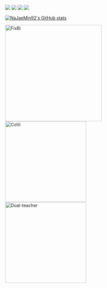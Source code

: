 <!-- ### 🌱🌱🌱 -->

<!--
**NaJaeMin92/NaJaeMin92** is a ✨ _special_ ✨ repository because its `README.md` (this file) appears on your GitHub profile.

Here are some ideas to get you started:

- 🔭 I’m currently working on ...
- 🌱 I’m currently learning ...
- 👯 I’m looking to collaborate on ...
- 🤔 I’m looking for help with ...
- 💬 Ask me about ...
- 📫 How to reach me: ...
- 😄 Pronouns: ...
- ⚡ Fun fact: ...
-->

<img src="https://img.shields.io/badge/Python-3766AB?style=flat-square&logo=Python&logoColor=white"/></a>
<img src="https://img.shields.io/badge/PyTorch-EE4C2C?style=flat-square&logo=PyTorch&logoColor=white"/></a>
<img src="https://img.shields.io/badge/OpenCV-5C3EE8?style=flat-square&logo=OpenCV&logoColor=white"/></a>
<img src="https://img.shields.io/badge/Transfer Learning-7E4DD2?style=flat-square&logo=Aiqfome&logoColor=white"/></a>

[![NaJaeMin92's GitHub stats](https://github-readme-stats.zohan.tech/api?username=NaJaeMin92&count_private=true&hide=prs,issues,contribs&show_icons=true&include_all_commits=true&theme=darcula&bg_color=22272E&title_color=DF7A5F&icon_color=F8D866)](https://github.com/NaJaeMin92)

<p align="left">
    <a href="https://github.com/NaJaeMin92/FixBi"><img width="310" src="https://denvercoder1-github-readme-stats.vercel.app/api/pin/?username=NaJaeMin92&repo=FixBi&theme=react&bg_color=22272E&title_color=DF7A5F&hide_border=false&icon_color=F8D866&show_icons=true" alt="FixBi"></a>
    <a href="https://github.com/NaJaeMin92/Covi"><img width="260" src="https://denvercoder1-github-readme-stats.vercel.app/api/pin/?username=NaJaeMin92&repo=Covi&theme=react&bg_color=22272E&title_color=DF7A5F&hide_border=false&icon_color=F8D866&show_icons=true" alt="CoVi"></a>
    <a href="https://github.com/naver-ai/dual-teacher"><img width="260" src="https://denvercoder1-github-readme-stats.vercel.app/api/pin/?username=NaJaeMin92&repo=Dual-teacher&theme=react&bg_color=22272E&title_color=DF7A5F&&hide_border=false&icon_color=F8D866&show_icons=true" alt="Dual-teacher"></a>
</p>

